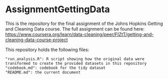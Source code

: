 # AssignmentGettingData

This is the repository for the final assignment of the Johns Hopkins Getting and Cleaning Data course. The full assignment can be found here: https://www.coursera.org/learn/data-cleaning/peer/FIZtT/getting-and-cleaning-data-course-project

This repository holds the following files:

    "run_analysis.R": R script showing how the original data were transformed to create the provided datasets in this repository
    "codebook.md": codebook for the tidy dataset
    "README.md": the current document
